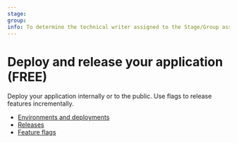 ```yaml
---
stage: 
group: 
info: To determine the technical writer assigned to the Stage/Group associated with this page, see https://about.gitlab.com/handbook/engineering/ux/technical-writing/#assignments
---
```


# Deploy and release your application **(FREE)**

Deploy your application internally or to the public. Use
flags to release features incrementally.

- [Environments and deployments](../ci/environments/index.md)
- [Releases](../user/project/releases/index.md)
- [Feature flags](../operations/feature_flags.md)
